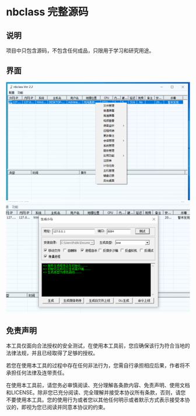 # nbclass 完整源码

## 说明
项目中只包含源码，不包含任何成品，只限用于学习和研究用途。

## 界面
![图片](https://github.com/cooleriz/nbclass_rat/blob/main/images/1.png?raw=true)
![图片](https://github.com/cooleriz/nbclass_rat/blob/main/images/2.png?raw=true)

## 免责声明

本工具仅面向合法授权的安全测试，在使用本工具前，您应确保该行为符合当地的法律法规，并且已经取得了足够的授权。

若您在使用本工具的过程中存在任何非法行为，您需自行承担相应后果，作者将不承担任何法律及连带责任。

在使用本工具前，请您务必审慎阅读、充分理解各条款内容、免责声明、使用文档和LICENSE。除非您已充分阅读、完全理解并接受本协议所有条款，否则，请您不要使用本工具。您的使用行为或者您以其他任何明示或者默示方式表示接受本协议的，即视为您已阅读并同意本协议的约束。
